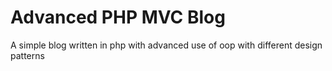 # Advanced PHP MVC Blog

A simple blog written in php with advanced use of oop with different design patterns
